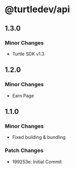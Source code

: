 # @turtledev/api

## 1.3.0

### Minor Changes

- Turtle SDK v1.3

## 1.2.0

### Minor Changes

- Earn Page

## 1.1.0

### Minor Changes

- Fixed building & bundling

### Patch Changes

- 199253e: Initial Commit
